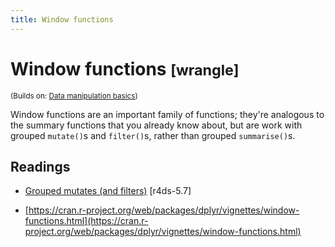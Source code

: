 ```yaml
---
title: Window functions
---
```


<!-- Generated automatically from window-functions.yml. Do not edit by hand -->

# Window functions <small class='wrangle'>[wrangle]</small>
<small>(Builds on: [Data manipulation basics](manip-basics.md))</small>

Window functions are an important family of functions; they're analogous
to the summary functions that you already know about, but are work with
grouped `mutate()`s and `filter()`s, rather than grouped `summarise()`s.

## Readings

  * [Grouped mutates (and filters)](http://r4ds.had.co.nz/transform.html#grouped-mutates-and-filters) [r4ds-5.7]

  * [https://cran.r-project.org/web/packages/dplyr/vignettes/window-functions.html](https://cran.r-project.org/web/packages/dplyr/vignettes/window-functions.html)



